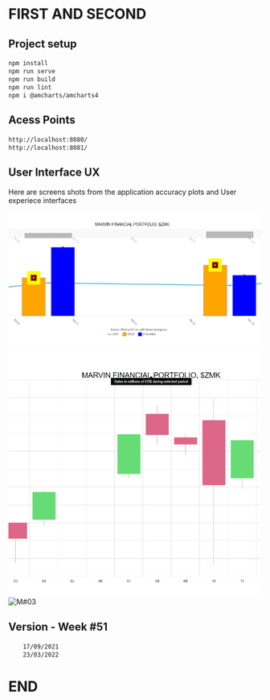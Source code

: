 # FIRST AND SECOND

## Project setup
```
npm install
npm run serve
npm run build
npm run lint
npm i @amcharts/amcharts4

```

## Acess Points

```
http://localhost:8080/
http://localhost:8081/

```


## User Interface UX

Here are screens shots from the application accuracy plots and User experiece interfaces

![M#01](https://github.com/LINOSNCHENA/ChartMarket2022/blob/main/UXView/page1.png)
![M#02](https://github.com/LINOSNCHENA/ChartMarket2022/blob/main/UXView/page2.png)
![M#03](https://github.com/LINOSNCHENA/ChartMarket2022/blob/main/UXView/page3.png)



## Version - Week #51

```
    17/09/2021
    23/03/2022
```

# END
